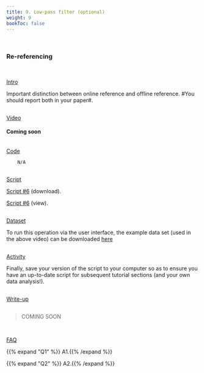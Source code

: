 ```yaml
---
title: 9. Low-pass filter (optional)
weight: 9
bookToc: false
---
```

<br>

### Re-referencing
<br>

<u> Intro</u>

Important distinction between online reference and offline reference. #You should report both in your paper#.

<hr style="height:1px; visibility:hidden;" />
<u> Video</u>

#### Coming soon

<hr style="height:1px; visibility:hidden;" />
<u> Code</u>

        N/A

<hr style="height:1px; visibility:hidden;" />
<u> Script</u>

 [Script #6](/erp/files/script_6.zip) (download).

 [Script #6](/erp/files/script_6.m) (view).

<hr style="height:1px; visibility:hidden;" />
<u> Dataset</u>

To run this operation via the user interface, the example data set (used in the above video) can be downloaded [here]()

<hr style="height:1px; visibility:hidden;" />
<u> Activity</u>

Finally, save your version of the script to your computer so as to ensure you have an up-to-date script for subsequent tutorial sections (and your own data analysis!).

<hr style="height:1px; visibility:hidden;" />
<u> Write-up </u>

<hr style="height:1px; visibility:hidden;" />
<div class="write-up">

>COMING SOON

</div>

<hr style="height:1px; visibility:hidden;" />

<hr style="height:1px; visibility:hidden;" />
<u>FAQ</u>

{{% expand "Q1" %}}
A1.{{% /expand %}}

{{% expand "Q2" %}}
A2.{{% /expand %}}